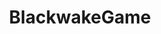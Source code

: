 ---
title: BlackwakeGame
crosslinks:
- clans
- nononono
- OutOfTheLoop
- proceduralgeneration
- GhostRecon
- sailing
- AskHistorians
- ultrawidemasterrace
- todayilearned
- gaming
---
